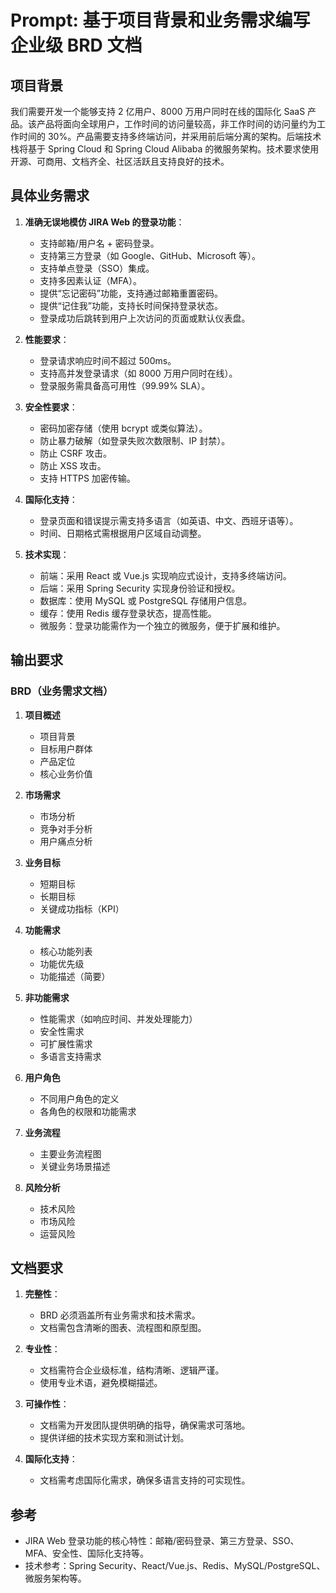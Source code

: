
# Prompt: 基于项目背景和业务需求编写企业级 BRD 文档

## 项目背景
我们需要开发一个能够支持 2 亿用户、8000 万用户同时在线的国际化 SaaS 产品。该产品将面向全球用户，工作时间的访问量较高，非工作时间的访问量约为工作时间的 30%。产品需要支持多终端访问，并采用前后端分离的架构。后端技术栈将基于 Spring Cloud 和 Spring Cloud Alibaba 的微服务架构。技术要求使用开源、可商用、文档齐全、社区活跃且支持良好的技术。

## 具体业务需求
1. **准确无误地模仿 JIRA Web 的登录功能**：
   - 支持邮箱/用户名 + 密码登录。
   - 支持第三方登录（如 Google、GitHub、Microsoft 等）。
   - 支持单点登录（SSO）集成。
   - 支持多因素认证（MFA）。
   - 提供“忘记密码”功能，支持通过邮箱重置密码。
   - 提供“记住我”功能，支持长时间保持登录状态。
   - 登录成功后跳转到用户上次访问的页面或默认仪表盘。

2. **性能要求**：
   - 登录请求响应时间不超过 500ms。
   - 支持高并发登录请求（如 8000 万用户同时在线）。
   - 登录服务需具备高可用性（99.99% SLA）。

3. **安全性要求**：
   - 密码加密存储（使用 bcrypt 或类似算法）。
   - 防止暴力破解（如登录失败次数限制、IP 封禁）。
   - 防止 CSRF 攻击。
   - 防止 XSS 攻击。
   - 支持 HTTPS 加密传输。

4. **国际化支持**：
   - 登录页面和错误提示需支持多语言（如英语、中文、西班牙语等）。
   - 时间、日期格式需根据用户区域自动调整。

5. **技术实现**：
   - 前端：采用 React 或 Vue.js 实现响应式设计，支持多终端访问。
   - 后端：采用 Spring Security 实现身份验证和授权。
   - 数据库：使用 MySQL 或 PostgreSQL 存储用户信息。
   - 缓存：使用 Redis 缓存登录状态，提高性能。
   - 微服务：登录功能需作为一个独立的微服务，便于扩展和维护。

## 输出要求
### BRD（业务需求文档）
1. **项目概述**
   - 项目背景
   - 目标用户群体
   - 产品定位
   - 核心业务价值

2. **市场需求**
   - 市场分析
   - 竞争对手分析
   - 用户痛点分析

3. **业务目标**
   - 短期目标
   - 长期目标
   - 关键成功指标（KPI）

4. **功能需求**
   - 核心功能列表
   - 功能优先级
   - 功能描述（简要）

5. **非功能需求**
   - 性能需求（如响应时间、并发处理能力）
   - 安全性需求
   - 可扩展性需求
   - 多语言支持需求

6. **用户角色**
   - 不同用户角色的定义
   - 各角色的权限和功能需求

7. **业务流程**
   - 主要业务流程图
   - 关键业务场景描述

8. **风险分析**
   - 技术风险
   - 市场风险
   - 运营风险

## 文档要求
1. **完整性**：
   - BRD 必须涵盖所有业务需求和技术需求。
   - 文档需包含清晰的图表、流程图和原型图。

2. **专业性**：
   - 文档需符合企业级标准，结构清晰、逻辑严谨。
   - 使用专业术语，避免模糊描述。

3. **可操作性**：
   - 文档需为开发团队提供明确的指导，确保需求可落地。
   - 提供详细的技术实现方案和测试计划。

4. **国际化支持**：
   - 文档需考虑国际化需求，确保多语言支持的可实现性。

## 参考
- JIRA Web 登录功能的核心特性：邮箱/密码登录、第三方登录、SSO、MFA、安全性、国际化支持等。
- 技术参考：Spring Security、React/Vue.js、Redis、MySQL/PostgreSQL、微服务架构等。